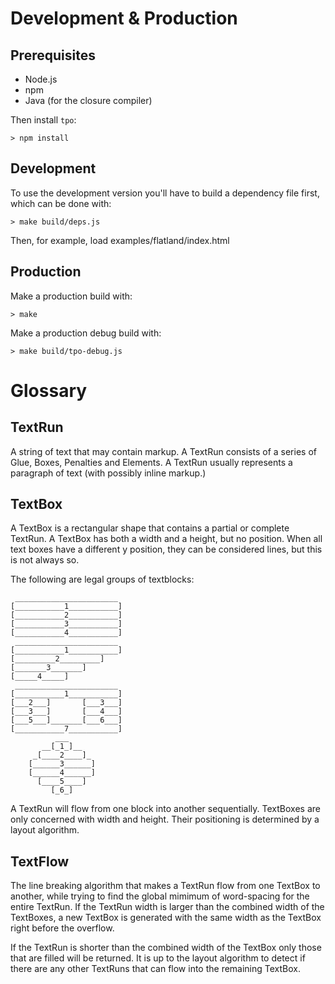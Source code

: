 # Development & Production

## Prerequisites

* Node.js
* npm
* Java (for the closure compiler)

Then install `tpo`:

    > npm install

## Development

To use the development version you'll have to build a dependency file first, which can be done with:

    > make build/deps.js

Then, for example, load examples/flatland/index.html

## Production

Make a production build with:

    > make

Make a production debug build with:

    > make build/tpo-debug.js

# Glossary

## TextRun

A string of text that may contain markup. A TextRun consists of a series of Glue, Boxes, Penalties and Elements. A TextRun usually represents a paragraph of text (with possibly inline markup.)

## TextBox

A TextBox is a rectangular shape that contains a partial or complete TextRun. A TextBox has both a width and a height, but no position. When all text boxes have a different y position, they can be considered lines, but this is not always so.

The following are legal groups of textblocks:

     _______________________
    [___________1___________]
    [___________2___________]
    [___________3___________]
    [___________4___________]
     _______________________
    [___________1___________]
    [_________2_________]
    [_______3_______]
    [_____4_____]
     _______________________
    [___________1___________]
    [___2___]       [___3___]
    [___3___]       [___4___]
    [___5___]_______[___6___]
    [___________7___________]
              ___
           __[_1_]__
         _[____2____]_
        [______3______]
        [______4______]
          [____5____]
             [_6_]

A TextRun will flow from one block into another sequentially. TextBoxes are only concerned with width and height. Their positioning is determined by a layout algorithm.

## TextFlow

The line breaking algorithm that makes a TextRun flow from one TextBox to another, while trying to find the global mimimum of word-spacing for the entire TextRun. If the TextRun width is larger than the combined width of the TextBoxes, a new TextBox is generated with the same width as the TextBox right before the overflow.

If the TextRun is shorter than the combined width of the TextBox only those that are filled will be returned. It is up to the layout algorithm to detect if there are any other TextRuns that can flow into the remaining TextBox.

